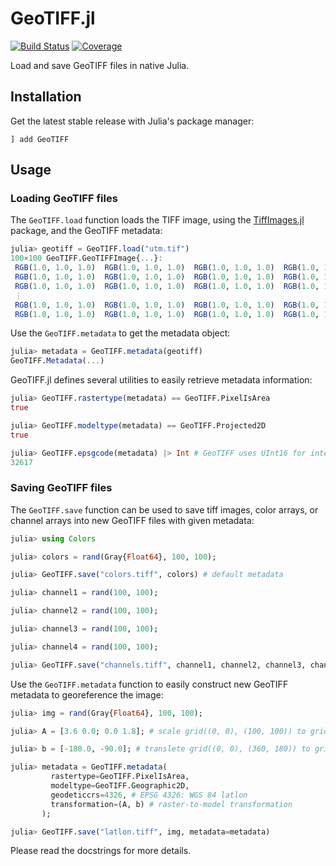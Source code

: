 # GeoTIFF.jl

[![Build Status](https://github.com/JuliaEarth/GeoTIFF.jl/actions/workflows/CI.yml/badge.svg?branch=main)](https://github.com/JuliaEarth/GeoTIFF.jl/actions/workflows/CI.yml?query=branch%3Amain)
[![Coverage](https://codecov.io/gh/JuliaEarth/GeoTIFF.jl/branch/main/graph/badge.svg)](https://codecov.io/gh/JuliaEarth/GeoTIFF.jl)

Load and save GeoTIFF files in native Julia.

## Installation

Get the latest stable release with Julia's package manager:

```
] add GeoTIFF
```

## Usage

### Loading GeoTIFF files

The `GeoTIFF.load` function loads the TIFF image,
using the [TiffImages.jl](https://github.com/tlnagy/TiffImages.jl) package,
and the GeoTIFF metadata:

```julia
julia> geotiff = GeoTIFF.load("utm.tif")
100×100 GeoTIFF.GeoTIFFImage{...}:
 RGB(1.0, 1.0, 1.0)  RGB(1.0, 1.0, 1.0)  RGB(1.0, 1.0, 1.0)  RGB(1.0, 1.0, 1.0)  …  RGB(1.0, 1.0, 1.0)  RGB(1.0, 1.0, 1.0)  RGB(1.0, 1.0, 1.0)
 RGB(1.0, 1.0, 1.0)  RGB(1.0, 1.0, 1.0)  RGB(1.0, 1.0, 1.0)  RGB(1.0, 1.0, 1.0)     RGB(1.0, 1.0, 1.0)  RGB(1.0, 1.0, 1.0)  RGB(1.0, 1.0, 1.0)
 RGB(1.0, 1.0, 1.0)  RGB(1.0, 1.0, 1.0)  RGB(1.0, 1.0, 1.0)  RGB(1.0, 1.0, 1.0)     RGB(1.0, 1.0, 1.0)  RGB(1.0, 1.0, 1.0)  RGB(1.0, 1.0, 1.0)
 ⋮                                                                               ⋱                                          
 RGB(1.0, 1.0, 1.0)  RGB(1.0, 1.0, 1.0)  RGB(1.0, 1.0, 1.0)  RGB(1.0, 1.0, 1.0)     RGB(1.0, 1.0, 1.0)  RGB(1.0, 1.0, 1.0)  RGB(1.0, 1.0, 1.0)
 RGB(1.0, 1.0, 1.0)  RGB(1.0, 1.0, 1.0)  RGB(1.0, 1.0, 1.0)  RGB(1.0, 1.0, 1.0)     RGB(1.0, 1.0, 1.0)  RGB(1.0, 1.0, 1.0)  RGB(1.0, 1.0, 1.0)
```

Use the `GeoTIFF.metadata` to get the metadata object:

```julia
julia> metadata = GeoTIFF.metadata(geotiff)
GeoTIFF.Metadata(...)
```

GeoTIFF.jl defines several utilities to easily retrieve metadata information:

```julia
julia> GeoTIFF.rastertype(metadata) == GeoTIFF.PixelIsArea
true

julia> GeoTIFF.modeltype(metadata) == GeoTIFF.Projected2D
true

julia> GeoTIFF.epsgcode(metadata) |> Int # GeoTIFF uses UInt16 for integer values
32617
```

### Saving GeoTIFF files

The `GeoTIFF.save` function can be used to save tiff images, color arrays,
or channel arrays into new GeoTIFF files with given metadata:

```julia
julia> using Colors

julia> colors = rand(Gray{Float64}, 100, 100);

julia> GeoTIFF.save("colors.tiff", colors) # default metadata

julia> channel1 = rand(100, 100);

julia> channel2 = rand(100, 100);

julia> channel3 = rand(100, 100);

julia> channel4 = rand(100, 100);

julia> GeoTIFF.save("channels.tiff", channel1, channel2, channel3, channel4) # default metadata
```

Use the `GeoTIFF.metadata` function to easily construct new GeoTIFF metadata to georeference the image:

```julia
julia> img = rand(Gray{Float64}, 100, 100);

julia> A = [3.6 0.0; 0.0 1.8]; # scale grid((0, 0), (100, 100)) to grid((0, 0), (360, 180))

julia> b = [-180.0, -90.0]; # translete grid((0, 0), (360, 180)) to grid((-180, -90), (180, 90)) (latlon coordinates)

julia> metadata = GeoTIFF.metadata(
         rastertype=GeoTIFF.PixelIsArea, 
         modeltype=GeoTIFF.Geographic2D,
         geodeticcrs=4326, # EPSG 4326: WGS 84 latlon
         transformation=(A, b) # raster-to-model transformation
       );

julia> GeoTIFF.save("latlon.tiff", img, metadata=metadata)
```

Please read the docstrings for more details.
